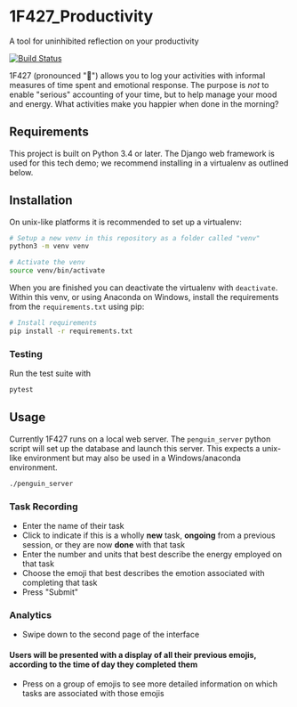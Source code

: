 # 1F427_Productivity
A tool for uninhibited reflection on your productivity 

[![Build Status](https://travis-ci.org/mhbeals/1F427_Productivity.svg?branch=master)](https://travis-ci.org/mhbeals/1F427_Productivity)

1F427 (pronounced ":penguin:") allows you to log your activities with
informal measures of time spent and emotional response. The purpose is
*not* to enable "serious" accounting of your time, but to help manage
your mood and energy. What activities make you happier when done in
the morning?

## Requirements

This project is built on Python 3.4 or later.  The Django web
framework is used for this tech demo; we recommend installing in a
virtualenv as outlined below.


## Installation

On unix-like platforms it is recommended to set up a virtualenv:
```bash
# Setup a new venv in this repository as a folder called "venv"
python3 -m venv venv

# Activate the venv
source venv/bin/activate

```

When you are finished you can deactivate the virtualenv with
`deactivate`.  Within this venv, or using Anaconda on Windows, install
the requirements from the `requirements.txt` using pip:

``` bash
# Install requirements
pip install -r requirements.txt
```

### Testing

Run the test suite with

``` bash
pytest
```

## Usage

Currently 1F427 runs on a local web server. The `penguin_server`
python script will set up the database and launch this server. This
expects a unix-like environment but may also be used in a
Windows/anaconda environment.

```bash
./penguin_server
```


### Task Recording

+ Enter the name of their task
+ Click to indicate if this is a wholly **new** task, **ongoing** from a previous session, or they are now **done** with that task
+ Enter the number and units that best describe the energy employed on that task
+ Choose the emoji that best describes the emotion associated with completing that task
+ Press "Submit"

### Analytics

+ Swipe down to the second page of the interface

#### Users will be presented with a display of all their previous emojis, according to the time of day they completed them

+ Press on a group of emojis to see more detailed information on which tasks are associated with those emojis
